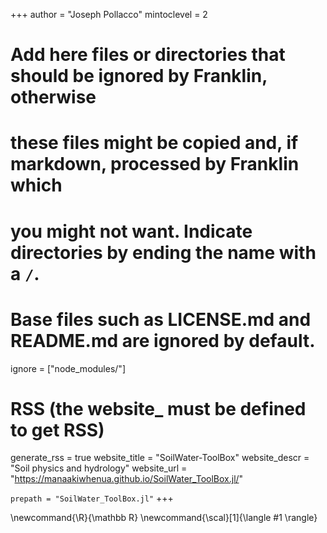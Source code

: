 <!--
Add here global page variables to use throughout your website.
-->

+++
author = "Joseph Pollacco"
mintoclevel = 2

# Add here files or directories that should be ignored by Franklin, otherwise

# these files might be copied and, if markdown, processed by Franklin which

# you might not want. Indicate directories by ending the name with a `/`.

# Base files such as LICENSE.md and README.md are ignored by default.

ignore = ["node_modules/"]

# RSS (the website_ must be defined to get RSS)

generate_rss = true
website_title = "SoilWater-ToolBox"
website_descr = "Soil physics and hydrology"
website_url   = "https://manaakiwhenua.github.io/SoilWater_ToolBox.jl/"

`prepath = "SoilWater_ToolBox.jl"`
+++

<!--
Add here global latex commands to use throughout your pages.
-->

\newcommand{\R}{\mathbb R}
\newcommand{\scal}[1]{\langle #1 \rangle}
